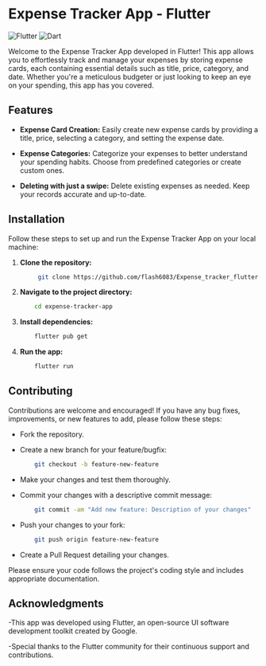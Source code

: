 # Expense Tracker App - Flutter

![Flutter](https://img.shields.io/badge/Flutter-v2.5-blue)
![Dart](https://img.shields.io/badge/Dart-v2.14.4-blue)

Welcome to the Expense Tracker App developed in Flutter! This app allows you to effortlessly track and manage your expenses by storing expense cards, each containing essential details such as title, price, category, and date. Whether you're a meticulous budgeter or just looking to keep an eye on your spending, this app has you covered.


## Features

- **Expense Card Creation:** Easily create new expense cards by providing a title, price, selecting a category, and setting the expense date.

- **Expense Categories:** Categorize your expenses to better understand your spending habits. Choose from predefined categories or create custom ones.

- **Deleting with just a swipe:** Delete existing expenses as needed. Keep your records accurate and up-to-date.

## Installation

Follow these steps to set up and run the Expense Tracker App on your local machine:

1. **Clone the repository:**

   ```bash
        git clone https://github.com/flash6083/Expense_tracker_flutter.git
    ```
2. **Navigate to the project directory:**

    ```bash
        cd expense-tracker-app
    ``` 
3. **Install dependencies:**

    ```bash
        flutter pub get
    ``` 
4. **Run the app:**

    ```bash
        flutter run
    ``` 
## Contributing

Contributions are welcome and encouraged! If you have any bug fixes, improvements, or new features to add, please follow these steps:

- Fork the repository.
- Create a new branch for your feature/bugfix:

    ```bash
        git checkout -b feature-new-feature
    ```
- Make your changes and test them thoroughly.

- Commit your changes with a descriptive commit message:

    ```bash
        git commit -am "Add new feature: Description of your changes"
    ```
- Push your changes to your fork:

    ```bash
        git push origin feature-new-feature
    ```
- Create a Pull Request detailing your changes.

Please ensure your code follows the project's coding style and includes appropriate documentation.

## Acknowledgments

-This app was developed using Flutter, an open-source UI software development toolkit created by Google.

-Special thanks to the Flutter community for their continuous support and contributions.